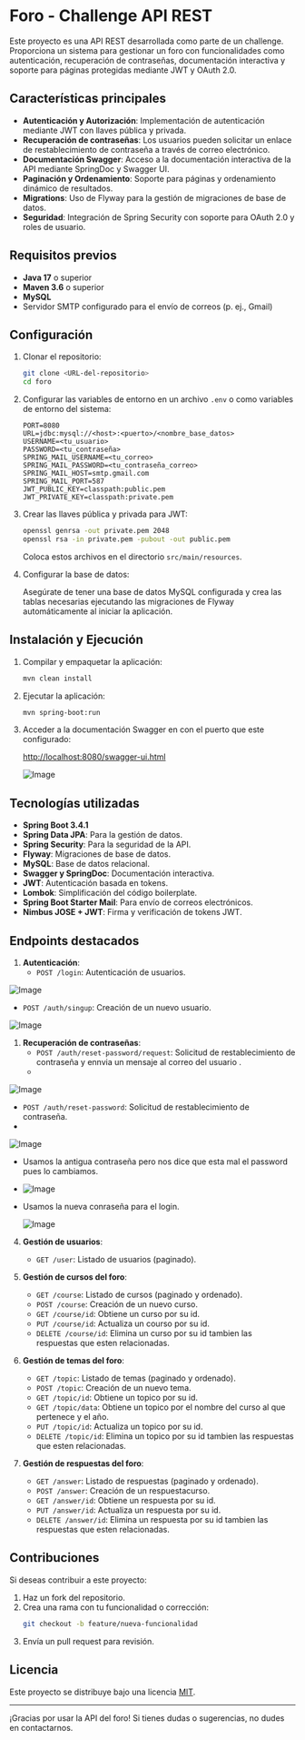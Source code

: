 # Foro - Challenge API REST

Este proyecto es una API REST desarrollada como parte de un challenge. Proporciona un sistema para gestionar un foro con funcionalidades como autenticación, recuperación de contraseñas, documentación interactiva y soporte para páginas protegidas mediante JWT y OAuth 2.0.

## Características principales

- **Autenticación y Autorización**: Implementación de autenticación mediante JWT con llaves pública y privada.
- **Recuperación de contraseñas**: Los usuarios pueden solicitar un enlace de restablecimiento de contraseña a través de correo electrónico.
- **Documentación Swagger**: Acceso a la documentación interactiva de la API mediante SpringDoc y Swagger UI.
- **Paginación y Ordenamiento**: Soporte para páginas y ordenamiento dinámico de resultados.
- **Migrations**: Uso de Flyway para la gestión de migraciones de base de datos.
- **Seguridad**: Integración de Spring Security con soporte para OAuth 2.0 y roles de usuario.

## Requisitos previos

- **Java 17** o superior
- **Maven 3.6** o superior
- **MySQL**
- Servidor SMTP configurado para el envío de correos (p. ej., Gmail)

## Configuración

1. Clonar el repositorio:

   ```bash
   git clone <URL-del-repositorio>
   cd foro
   ```

2. Configurar las variables de entorno en un archivo `.env` o como variables de entorno del sistema:

   ```properties
   PORT=8080
   URL=jdbc:mysql://<host>:<puerto>/<nombre_base_datos>
   USERNAME=<tu_usuario>
   PASSWORD=<tu_contraseña>
   SPRING_MAIL_USERNAME=<tu_correo>
   SPRING_MAIL_PASSWORD=<tu_contraseña_correo>
   SPRING_MAIL_HOST=smtp.gmail.com
   SPRING_MAIL_PORT=587
   JWT_PUBLIC_KEY=classpath:public.pem
   JWT_PRIVATE_KEY=classpath:private.pem
   ```

3. Crear las llaves pública y privada para JWT:

   ```bash
   openssl genrsa -out private.pem 2048
   openssl rsa -in private.pem -pubout -out public.pem
   ```

   Coloca estos archivos en el directorio `src/main/resources`.

4. Configurar la base de datos:

   Asegúrate de tener una base de datos MySQL configurada y crea las tablas necesarias ejecutando las migraciones de Flyway automáticamente al iniciar la aplicación.

## Instalación y Ejecución

1. Compilar y empaquetar la aplicación:

   ```bash
   mvn clean install
   ```

2. Ejecutar la aplicación:

   ```bash
   mvn spring-boot:run
   ```

3. Acceder a la documentación Swagger en con el puerto que este configurado:

   [http://localhost:8080/swagger-ui.html](http://localhost:8080/swagger-ui.html)


   ![Image](https://github.com/user-attachments/assets/67b811e0-cd03-4f2b-a49b-596b571854f2)

## Tecnologías utilizadas

- **Spring Boot 3.4.1**
- **Spring Data JPA**: Para la gestión de datos.
- **Spring Security**: Para la seguridad de la API.
- **Flyway**: Migraciones de base de datos.
- **MySQL**: Base de datos relacional.
- **Swagger y SpringDoc**: Documentación interactiva.
- **JWT**: Autenticación basada en tokens.
- **Lombok**: Simplificación del código boilerplate.
- **Spring Boot Starter Mail**: Para envío de correos electrónicos.
- **Nimbus JOSE + JWT**: Firma y verificación de tokens JWT.

## Endpoints destacados

1. **Autenticación**:
   - `POST /login`: Autenticación de usuarios.
     
 ![Image](https://github.com/user-attachments/assets/87c6cdee-7151-4096-bcd2-2aa78cf1641c)


     
   - `POST /auth/singup`: Creación de un nuevo usuario.

  ![Image](https://github.com/user-attachments/assets/926d6a0c-b2cc-4da4-b783-4623ebea970f)
     

1. **Recuperación de contraseñas**:
   - `POST /auth/reset-password/request`: Solicitud de restablecimiento de contraseña y ennvia un mensaje al correo del usuario .
   - 
![Image](https://github.com/user-attachments/assets/562efd05-263e-46e9-9d7f-b443a9ae8c55)

   - `POST /auth/reset-password`: Solicitud de restablecimiento de contraseña.
   - 
![Image](https://github.com/user-attachments/assets/3bcce503-ae1f-4266-b188-42671229d2bc)

- Usamos la antigua contraseña pero nos dice que esta mal el password pues lo cambiamos.
- 
    ![Image](https://github.com/user-attachments/assets/9b246867-3de7-450e-b913-4d2920cfbe37)
  
- Usamos la nueva conraseña  para  el login.
  
    ![Image](https://github.com/user-attachments/assets/4ed0b03e-3f23-4f35-95ca-b0fc00309a98)
  

4. **Gestión de usuarios**:
   - `GET /user`: Listado de usuarios (paginado).
5. **Gestión de cursos del foro**:
   - `GET /course`: Listado de cursos (paginado y ordenado).
   - `POST /course`: Creación de un nuevo curso.
   - `GET /course/id`: Obtiene un  curso por su id.
   - `PUT /course/id`: Actualiza un courso por su id.
   - `DELETE /course/id`: Elimina un curso por su id tambien las respuestas que esten relacionadas.

6. **Gestión de temas del foro**:
   - `GET /topic`: Listado de temas (paginado y ordenado).
   - `POST /topic`: Creación de un nuevo tema.
   - `GET /topic/id`: Obtiene un topico por su id.
   - `GET /topic/data`: Obtiene un topico por el nombre del curso al que pertenece y el año.
   - `PUT /topic/id`: Actualiza un topico por su id.
   - `DELETE /topic/id`: Elimina un topico por su id tambien las respuestas que esten relacionadas.
     
6. **Gestión de respuestas del foro**:
   - `GET /answer`: Listado de respuestas (paginado y ordenado).
   - `POST /answer`: Creación de un respuestacurso.
   - `GET /answer/id`: Obtiene un  respuesta por su id.
   - `PUT /answer/id`: Actualiza un respuesta por su id.
   - `DELETE /answer/id`: Elimina un respuesta por su id tambien las respuestas que esten relacionadas.
## Contribuciones

Si deseas contribuir a este proyecto:

1. Haz un fork del repositorio.
2. Crea una rama con tu funcionalidad o corrección:
   ```bash
   git checkout -b feature/nueva-funcionalidad
   ```
3. Envía un pull request para revisión.

## Licencia

Este proyecto se distribuye bajo una licencia [MIT](LICENSE).

---

¡Gracias por usar la API del foro! Si tienes dudas o sugerencias, no dudes en contactarnos.

